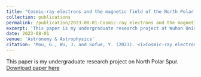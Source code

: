 ```yaml
---
title: "Cosmic-ray electrons and the magnetic field of the North Polar Spur"
collection: publications
permalink: /publication/2023-08-01-Cosmic-ray electrons and the magnetic field of the North Polar Spur
excerpt: 'This paper is my undergraduate research project at Wuhan University on astrophysics.'
date: 2023-08-01
venue: 'Astronomy & Astrophysics'
citation: 'Mou, G., Wu, J. and Sofue, Y. (2023). <i>Cosmic-ray electrons and the magnetic field of the North Polar Spur</i>. <i>Astronomy & Astrophysics</i>. 676 L3.'
---
```

This paper is my undergraduate research project on North Polar Spur.  
[Download paper here](http://rushingfox.github.io/files/aa45401-22.pdf)